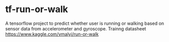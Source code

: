 # tf-run-or-walk

A tensorflow project to predict whether user is running or walking based on sensor data from accelerometer and gyroscope. Trainng datasheet https://www.kaggle.com/vmalyi/run-or-walk

